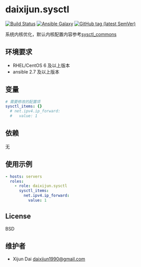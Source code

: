 # daixijun.sysctl

[![Build Status](https://github.com/daixijun/ansible-role-sysctl/workflows/build/badge.svg)](https://github.com/daixijun/ansible-role-sysctl/actions)
[![Ansible Galaxy](https://img.shields.io/badge/galaxy-daixijun.sysctl-660198.svg?style=flat)](https://galaxy.ansible.com/daixijun/ansible-role-sysctl/)
[![GitHub tag (latest SemVer)](https://img.shields.io/github/v/tag/daixijun/ansible-role-sysctl?sort=semver)](https://github.com/daixijun/ansible-role-sysctl/tags)

系统内核优化，默认内核配置内容参考[sysctl_commons](./defaults/main.yml)

## 环境要求

- RHEL/CentOS 6 及以上版本
- ansible 2.7 及以上版本

## 变量

```yaml
# 需要修改的配置项
sysctl_items: {}
  # net.ipv4.ip_forward:
  #   value: 1
```

## 依赖

无

## 使用示例

```yaml
- hosts: servers
  roles:
    - role: daixijun.sysctl
      sysctl_items:
        net.ipv4.ip_forward:
          value: 1
```

## License

BSD

## 维护者

- Xijun Dai <daixijun1990@gmail.com>
